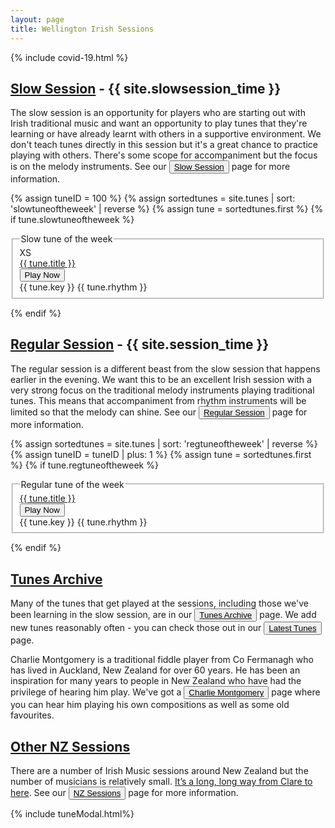 ```yaml
---
layout: page
title: Wellington Irish Sessions
---
```

{% include covid-19.html %}


<!--
Two sessions happen on Tuesday nights starting at 7:30 pm at the <a href="/dragon/">Welsh Dragon Bar</a>, 10/12 Cambridge Terrace, Wellington 6011, New Zealand. Players of traditional Irish music are welcome. The evening is split into two parts with a slow session early on for those who are relatively new to Irish session music and a regular session for experienced players who are familiar with playing this music at a high standard.
-->

## <a href="/slowsession/">Slow Session</a> - {{ site.slowsession_time }}

The slow session is an opportunity for players who are starting out with Irish traditional music and want an opportunity to play tunes that they're learning or have already learnt with others in a supportive environment. We don't teach tunes directly in this session but it's a great chance to practice playing with others. There's some scope for accompaniment but the focus is on the melody instruments. See our <a href="/slowsession/"><button class="filterButton" style="display: inline;">Slow Session</button></a> page for more information.

{% assign tuneID = 100 %}
{% assign sortedtunes = site.tunes | sort: 'slowtuneoftheweek' | reverse %}
{% assign tune = sortedtunes.first %}
{% if tune.slowtuneoftheweek %}
<fieldset class="fieldset-auto-width">XS
<legend>Slow tune of the week</legend>
<div class="row">
    <div class="small-5 columns">
        <span title="Go to Tunepage">
            <a href="{{ tune.url }}">{{ tune.title }}</a>
        </span>
    </div>
    <div class="small-3 columns">
        <input class="filterButton" type="button" onclick="changeTune({{ tuneID }});" value="Play Now" />
    </div>
    <div class="small-3 columns">
        {{ tune.key }} {{ tune.rhythm }}
    </div>
</div>
</fieldset>

<div class="row"></div>

<script>
tuneOfTheWeek = {
    "{{ tuneID }}": {
        "title": "{{ tune.title | xml_escape }}",
        "tuneID": "{{ tuneID }}",
        "key": "{{ tune.key | xml_escape }}",
        "rhythm": "{{ tune.rhythm | xml_escape }}",
        "url": "{{ tune.url | xml_escape }}",
        "mp3": "{{ site.mp3_host | append: tune.mp3_file | xml_escape }}",
        "mp3_source": "{{ tune.mp3_source | strip_html | xml_escape }}",
        "repeats": "{{ tune.repeats }}",
        "parts": "{{ tune.parts }}",
        "abc": {{ tune.abc | jsonify }}
    },
};
</script>
{% endif %}

## <a href="/regularsession/">Regular Session</a> - {{ site.session_time }}

The regular session is a different beast from the slow session that happens earlier in the evening. We want this to be an excellent Irish session with a very strong focus on the traditional melody instruments playing traditional tunes. This means that accompaniment from rhythm instruments will be limited so that the melody can shine. See our <a href="/regularsession/"><button class="filterButton" style="display: inline;">Regular Session</button></a> page for more information.

{% assign sortedtunes = site.tunes | sort: 'regtuneoftheweek' | reverse %}
{% assign tuneID = tuneID | plus: 1 %}
{% assign tune = sortedtunes.first %}
{% if tune.regtuneoftheweek %}
<fieldset class="fieldset-auto-width">
<legend>Regular tune of the week</legend>
<div class="row">
    <div class="small-5 columns">
        <span title="Go to Tunepage">
            <a href="{{ tune.url }}">{{ tune.title }}</a>
        </span>
    </div>
    <div class="small-3 columns">
        <input class="filterButton" type="button" onclick="changeTune({{ tuneID }});" value="Play Now" />
    </div>
    <div class="small-3 columns">
        {{ tune.key }} {{ tune.rhythm }}
    </div>
</div>
</fieldset>

<div class="row"></div>

<script>
window.store = {
    "{{ tuneID }}": {
        "title": "{{ tune.title | xml_escape }}",
        "tuneID": "{{ tuneID }}",
        "key": "{{ tune.key | xml_escape }}",
        "rhythm": "{{ tune.rhythm | xml_escape }}",
        "url": "{{ tune.url | xml_escape }}",
        "mp3": "{{ site.mp3_host | append: tune.mp3_file | xml_escape }}",
        "mp3_source": "{{ tune.mp3_source | strip_html | xml_escape }}",
        "repeats": "{{ tune.repeats }}",
        "parts": "{{ tune.parts }}",
        "abc": {{ tune.abc | jsonify }}
    },
};

// Add slow tune of the week into the window.store
$.extend(window.store, tuneOfTheWeek);
</script>

{% endif %}

<a href="/tunes_archive/">Tunes Archive</a>
------------

Many of the tunes that get played at the sessions, including those we've been learning in the slow session, are in our <a href="/tunes_archive/"><button class="filterButton" style="display: inline;">Tunes Archive</button></a> page. We add new tunes reasonably often - you can check those out in our <a href="/latest/"><button class="filterButton" style="display: inline;">Latest Tunes</button></a> page.

Charlie Montgomery is a traditional fiddle player from Co Fermanagh who has lived in Auckland, New Zealand for over 60 years. He has been an inspiration for many years to people in New Zealand who have had the privilege of hearing him play. We've got a <a href="/charlie_montgomery/"><button class="filterButton" style="display: inline;">Charlie Montgomery</button></a> page where you can hear him playing his own compositions as well as some old favourites.

## <a href="/nz_sessions">Other NZ Sessions</a>

There are a number of Irish Music sessions around New Zealand but the number of musicians is relatively small. <a href="https://www.youtube.com/watch?v=9B3_of9CY24">It’s a long, long way from Clare to here</a>. See our <a href="/nz_sessions"><button class="filterButton" style="display: inline;">NZ Sessions</button></a> page for more information.

{% include tuneModal.html%}

<script>
$(document).ready(function() {
    audioPlayer.innerHTML = createAudioPlayer();
});
</script>
